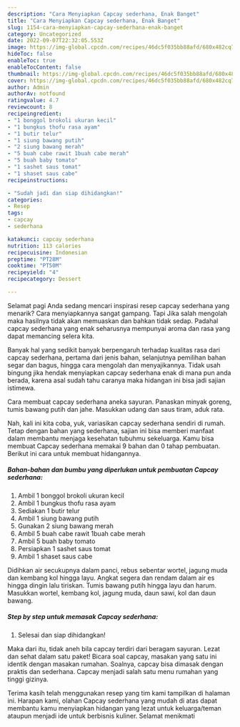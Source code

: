 ```yaml
---
description: "Cara Menyiapkan Capcay sederhana, Enak Banget"
title: "Cara Menyiapkan Capcay sederhana, Enak Banget"
slug: 1154-cara-menyiapkan-capcay-sederhana-enak-banget
category: Uncategorized
date: 2022-09-07T22:32:05.553Z
image: https://img-global.cpcdn.com/recipes/46dc5f035bb88afd/680x482cq70/capcay-sederhana-foto-resep-utama.jpg
hideToc: false
enableToc: true
enableTocContent: false
thumbnail: https://img-global.cpcdn.com/recipes/46dc5f035bb88afd/680x482cq70/capcay-sederhana-foto-resep-utama.jpg
cover: https://img-global.cpcdn.com/recipes/46dc5f035bb88afd/680x482cq70/capcay-sederhana-foto-resep-utama.jpg
author: Admin
authorAv: notfound
ratingvalue: 4.7
reviewcount: 8
recipeingredient:
- "1 bonggol brokoli ukuran kecil"
- "1 bungkus thofu rasa ayam"
- "1 butir telur"
- "1 siung bawang putih"
- "2 siung bawang merah"
- "5 buah cabe rawit 1buah cabe merah"
- "5 buah baby tomato"
- "1 sashet saus tomat"
- "1 shaset saus cabe"
recipeinstructions:

- "Sudah jadi dan siap dihidangkan!"
categories:
- Resep
tags:
- capcay
- sederhana

katakunci: capcay sederhana 
nutrition: 113 calories
recipecuisine: Indonesian
preptime: "PT28M"
cooktime: "PT50M"
recipeyield: "4"
recipecategory: Dessert

---
```



Selamat pagi Anda sedang mencari inspirasi resep capcay sederhana yang menarik? Cara menyiapkannya sangat gampang. Tapi Jika salah mengolah maka hasilnya tidak akan memuaskan dan bahkan tidak sedap. Padahal capcay sederhana yang enak seharusnya mempunyai aroma dan rasa yang dapat memancing selera kita.


Banyak hal yang sedikit banyak berpengaruh terhadap kualitas rasa dari capcay sederhana, pertama dari jenis bahan, selanjutnya pemilihan bahan segar dan bagus, hingga cara mengolah dan menyajikannya. Tidak usah bingung jika hendak menyiapkan capcay sederhana enak di mana pun anda berada, karena asal sudah tahu caranya maka hidangan ini bisa jadi sajian istimewa.

Cara membuat capcay sederhana aneka sayuran. Panaskan minyak goreng, tumis bawang putih dan jahe. Masukkan udang dan saus tiram, aduk rata.


Nah, kali ini kita coba, yuk, variasikan capcay sederhana sendiri di rumah. Tetap dengan bahan yang sederhana, sajian ini bisa memberi manfaat dalam membantu menjaga kesehatan tubuhmu sekeluarga. Kamu bisa membuat Capcay sederhana memakai 9 bahan dan 0 tahap pembuatan. Berikut ini cara untuk membuat hidangannya.

<!--inarticleads1-->

##### Bahan-bahan dan bumbu yang diperlukan untuk pembuatan Capcay sederhana:

1. Ambil 1 bonggol brokoli ukuran kecil
1. Ambil 1 bungkus thofu rasa ayam
1. Sediakan 1 butir telur
1. Ambil 1 siung bawang putih
1. Gunakan 2 siung bawang merah
1. Ambil 5 buah cabe rawit 1buah cabe merah
1. Ambil 5 buah baby tomato
1. Persiapkan 1 sashet saus tomat
1. Ambil 1 shaset saus cabe


Didihkan air secukupnya dalam panci, rebus sebentar wortel, jagung muda dan kembang kol hingga layu. Angkat segera dan rendam dalam air es hingga dingin lalu tiriskan. Tumis bawang putih hingga layu dan harum. Masukkan wortel, kembang kol, jagung muda, daun sawi, kol dan daun bawang. 

<!--inarticleads2-->

##### Step by step untuk memasak Capcay sederhana:


1. Selesai dan siap dihidangkan!

Maka dari itu, tidak aneh bila capcay terdiri dari beragam sayuran. Lezat dan sehat dalam satu paket! Bicara soal capcay, masakan yang satu ini identik dengan masakan rumahan. Soalnya, capcay bisa dimasak dengan praktis dan sederhana. Capcay menjadi salah satu menu rumahan yang tinggi gizinya. 

Terima kasih telah menggunakan resep yang tim kami tampilkan di halaman ini. Harapan kami, olahan Capcay sederhana yang mudah di atas dapat membantu kamu menyiapkan hidangan yang lezat untuk keluarga/teman ataupun menjadi ide untuk berbisnis kuliner. Selamat menikmati
